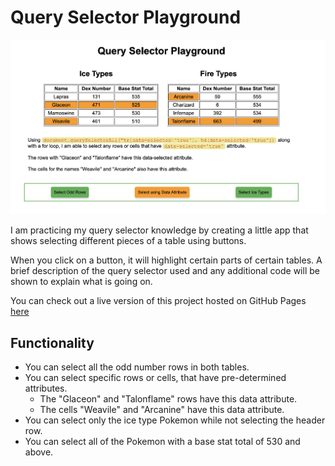 # Query Selector Playground

![Screenshot of user highlighting all of the items with specific attribute.](screenshot.png)

I am practicing my query selector knowledge by creating a little app that shows selecting different pieces of a table using buttons.

When you click on a button, it will highlight certain parts of certain tables. A brief description of the query selector used and any additional code will be shown to explain what is going on.

You can check out a live version of this project hosted on GitHub Pages [here](https://rperry99.github.io/Query-selector-playground/)

## Functionality

- You can select all the odd number rows in both tables.
- You can select specific rows or cells, that have pre-determined attributes.
  - The "Glaceon" and "Talonflame" rows have this data attribute.
  - The cells "Weavile" and "Arcanine" have this data attribute.
- You can select only the ice type Pokemon while not selecting the header row.
- You can select all of the Pokemon with a base stat total of 530 and above.